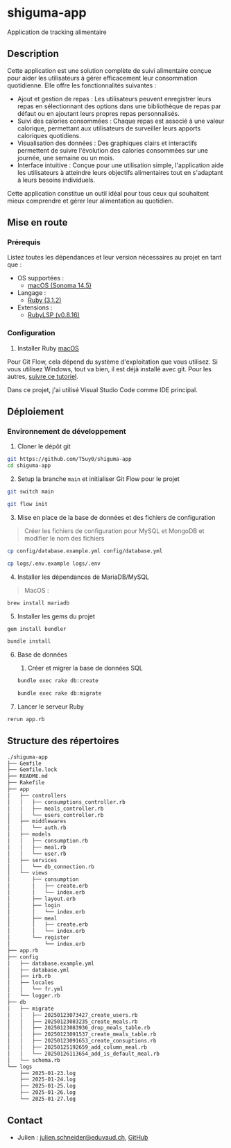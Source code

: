 # shiguma-app
Application de tracking alimentaire

## Description

Cette application est une solution complète de suivi alimentaire conçue pour aider les utilisateurs à gérer efficacement leur consommation quotidienne. Elle offre les fonctionnalités suivantes :

- Ajout et gestion de repas : Les utilisateurs peuvent enregistrer leurs repas en sélectionnant des options dans une bibliothèque de repas par défaut ou en ajoutant leurs propres repas personnalisés.
- Suivi des calories consommées : Chaque repas est associé à une valeur calorique, permettant aux utilisateurs de surveiller leurs apports caloriques quotidiens.
- Visualisation des données : Des graphiques clairs et interactifs permettent de suivre l'évolution des calories consommées sur une journée, une semaine ou un mois.
- Interface intuitive : Conçue pour une utilisation simple, l'application aide les utilisateurs à atteindre leurs objectifs alimentaires tout en s'adaptant à leurs besoins individuels.

Cette application constitue un outil idéal pour tous ceux qui souhaitent mieux comprendre et gérer leur alimentation au quotidien.

## Mise en route

### Prérequis

Listez toutes les dépendances et leur version nécessaires au projet en tant que :

- OS supportées :
  - [macOS (Sonoma 14.5)](https://www.iclarified.com/91544/where-to-download-macos-sonoma)
- Langage :
  - [Ruby (3.1.2)](https://www.ruby-lang.org/en/documentation/installation/)
- Extensions :
  - [RubyLSP (v0.8.16)](https://shopify.github.io/ruby-lsp/#with-vs-code)

### Configuration

1. Installer Ruby
   [macOS](https://www.ruby-lang.org/en/documentation/installation/#homebrew)

Pour Git Flow, cela dépend du système d'exploitation que vous utilisez. Si vous utilisez Windows, tout va bien, il est déjà installé avec git. Pour les autres, [suivre ce tutoriel](https://skoch.github.io/Git-Workflow/).

Dans ce projet, j'ai utilisé Visual Studio Code comme IDE principal.

## Déploiement

### Environnement de développement

1. Cloner le dépôt git

```bash
git https://github.com/T5uy0/shiguma-app
cd shiguma-app
```

2. Setup la branche `main` et initialiser Git Flow pour le projet

```bash
git switch main

git flow init
```

3. Mise en place de la base de données et des fichiers de configuration

> Créer les fichiers de configuration pour MySQL et MongoDB et modifier le nom des fichiers

```bash
cp config/database.example.yml config/database.yml

cp logs/.env.example logs/.env 
```

4. Installer les dépendances de MariaDB/MySQL

> MacOS :

```bash
brew install mariadb
```

5. Installer les gems du projet

```bash
gem install bundler

bundle install
```

6. Base de données

   1. Créer et migrer la base de données SQL

   ```bash
   bundle exec rake db:create

   bundle exec rake db:migrate
   ```

8. Lancer le serveur Ruby

```bash
rerun app.rb
```

## Structure des répertoires

```bash
./shiguma-app
├── Gemfile
├── Gemfile.lock
├── README.md
├── Rakefile
├── app
│   ├── controllers
│   │   ├── consumptions_controller.rb
│   │   ├── meals_controller.rb
│   │   └── users_controller.rb
│   ├── middlewares
│   │   └── auth.rb
│   ├── models
│   │   ├── consumption.rb
│   │   ├── meal.rb
│   │   └── user.rb
│   ├── services
│   │   └── db_connection.rb
│   └── views
│       ├── consumption
│       │   ├── create.erb
│       │   └── index.erb
│       ├── layout.erb
│       ├── login
│       │   └── index.erb
│       ├── meal
│       │   ├── create.erb
│       │   └── index.erb
│       └── register
│           └── index.erb
├── app.rb
├── config
│   ├── database.example.yml
│   ├── database.yml
│   ├── irb.rb
│   ├── locales
│   │   └── fr.yml
│   └── logger.rb
├── db
│   ├── migrate
│   │   ├── 20250123073427_create_users.rb
│   │   ├── 20250123083235_create_meals.rb
│   │   ├── 20250123083936_drop_meals_table.rb
│   │   ├── 20250123091537_create_meals_table.rb
│   │   ├── 20250123091653_create_consuptions.rb
│   │   ├── 20250125192659_add_column_meal.rb
│   │   └── 20250126113654_add_is_default_meal.rb
│   └── schema.rb
└── logs
    ├── 2025-01-23.log
    ├── 2025-01-24.log
    ├── 2025-01-25.log
    ├── 2025-01-26.log
    └── 2025-01-27.log
```

## Contact
- Julien : <julien.schneider@eduvaud.ch>, [GitHub](https://github.com/T5uy0)
